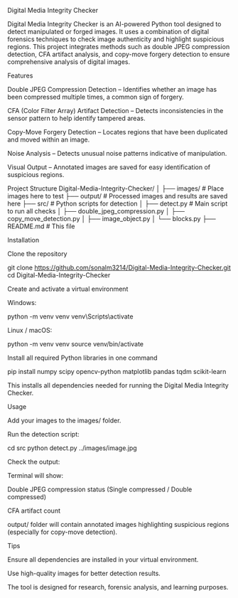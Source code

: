 Digital Media Integrity Checker

Digital Media Integrity Checker is an AI-powered Python tool designed to detect manipulated or forged images. It uses a combination of digital forensics techniques to check image authenticity and highlight suspicious regions. This project integrates methods such as double JPEG compression detection, CFA artifact analysis, and copy-move forgery detection to ensure comprehensive analysis of digital images.

Features

Double JPEG Compression Detection – Identifies whether an image has been compressed multiple times, a common sign of forgery.

CFA (Color Filter Array) Artifact Detection – Detects inconsistencies in the sensor pattern to help identify tampered areas.

Copy-Move Forgery Detection – Locates regions that have been duplicated and moved within an image.

Noise Analysis – Detects unusual noise patterns indicative of manipulation.

Visual Output – Annotated images are saved for easy identification of suspicious regions.

Project Structure
Digital-Media-Integrity-Checker/
│
├── images/                # Place images here to test
├── output/                # Processed images and results are saved here
├── src/                   # Python scripts for detection
│   ├── detect.py          # Main script to run all checks
│   ├── double_jpeg_compression.py
│   ├── copy_move_detection.py
│   ├── image_object.py
│   └── blocks.py
├── README.md              # This file

Installation

Clone the repository

git clone https://github.com/sonalm3214/Digital-Media-Integrity-Checker.git
cd Digital-Media-Integrity-Checker


Create and activate a virtual environment

Windows:

python -m venv venv
venv\Scripts\activate


Linux / macOS:

python -m venv venv
source venv/bin/activate


Install all required Python libraries in one command

pip install numpy scipy opencv-python matplotlib pandas tqdm scikit-learn


This installs all dependencies needed for running the Digital Media Integrity Checker.

Usage

Add your images to the images/ folder.

Run the detection script:

cd src
python detect.py ../images/image.jpg


Check the output:

Terminal will show:

Double JPEG compression status (Single compressed / Double compressed)

CFA artifact count

output/ folder will contain annotated images highlighting suspicious regions (especially for copy-move detection).

Tips

Ensure all dependencies are installed in your virtual environment.

Use high-quality images for better detection results.

The tool is designed for research, forensic analysis, and learning purposes.
